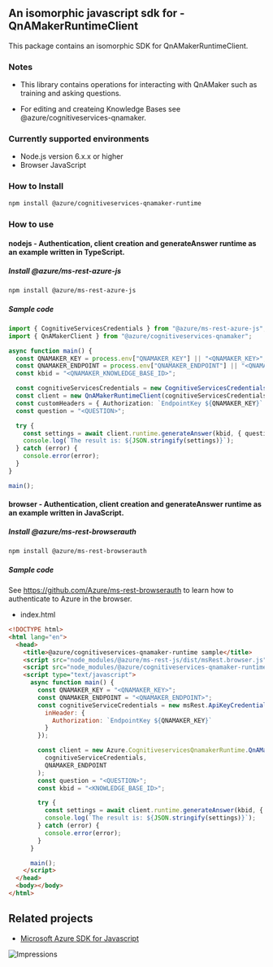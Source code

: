 ## An isomorphic javascript sdk for - QnAMakerRuntimeClient

This package contains an isomorphic SDK for QnAMakerRuntimeClient.

### Notes

- This library contains operations for interacting with QnAMaker such as training and asking questions.

- For editing and createing Knowledge Bases see @azure/cognitiveservices-qnamaker.

### Currently supported environments

- Node.js version 6.x.x or higher
- Browser JavaScript

### How to Install

```bash
npm install @azure/cognitiveservices-qnamaker-runtime
```

### How to use

#### nodejs - Authentication, client creation and generateAnswer runtime as an example written in TypeScript.

##### Install @azure/ms-rest-azure-js

```bash
npm install @azure/ms-rest-azure-js
```

##### Sample code

```typescript
import { CognitiveServicesCredentials } from "@azure/ms-rest-azure-js";
import { QnAMakerClient } from "@azure/cognitiveservices-qnamaker";

async function main() {
  const QNAMAKER_KEY = process.env["QNAMAKER_KEY"] || "<QNAMAKER_KEY>";
  const QNAMAKER_ENDPOINT = process.env["QNAMAKER_ENDPOINT"] || "<QNAMAKER_ENDPOINT>";
  const kbid = "<QNAMAKER_KNOWLEDGE_BASE_ID>";

  const cognitiveServicesCredentials = new CognitiveServicesCredentials(QNAMAKER_KEY);
  const client = new QnAMakerRuntimeClient(cognitiveServicesCredentials, QNMAKER_ENDPOINT);
  const customHeaders = { Authorization: `EndpointKey ${QNAMAKER_KEY}` };
  const question = "<QUESTION>";

  try {
    const settings = await client.runtime.generateAnswer(kbid, { question }, { customHeaders });
    console.log(`The result is: ${JSON.stringify(settings)}`);
  } catch (error) {
    console.error(error);
  }
}

main();
```

#### browser - Authentication, client creation and generateAnswer runtime as an example written in JavaScript.

##### Install @azure/ms-rest-browserauth

```bash
npm install @azure/ms-rest-browserauth
```

##### Sample code

See https://github.com/Azure/ms-rest-browserauth to learn how to authenticate to Azure in the browser.

- index.html

```html
<!DOCTYPE html>
<html lang="en">
  <head>
    <title>@azure/cognitiveservices-qnamaker-runtime sample</title>
    <script src="node_modules/@azure/ms-rest-js/dist/msRest.browser.js"></script>
    <script src="node_modules/@azure/cognitiveservices-qnamaker-runtime/dist/cognitiveservices-qnamaker-runtime.js"></script>
    <script type="text/javascript">
      async function main() {
        const QNAMAKER_KEY = "<QNAMAKER_KEY>";
        const QNAMAKER_ENDPOINT = "<QNAMAKER_ENDPOINT>";
        const cognitiveServiceCredentials = new msRest.ApiKeyCredentials({
          inHeader: {
            Authorization: `EndpointKey ${QNAMAKER_KEY}`
          }
        });

        const client = new Azure.CognitiveservicesQnamakerRuntime.QnAMakerRuntimeClient(
          cognitiveServiceCredentials,
          QNAMAKER_ENDPOINT
        );
        const question = "<QUESTION>";
        const kbid = "<KNOWLEDGE_BASE_ID>";

        try {
          const settings = await client.runtime.generateAnswer(kbid, { question });
          console.log(`The result is: ${JSON.stringify(settings)}`);
        } catch (error) {
          console.error(error);
        }
      }

      main();
    </script>
  </head>
  <body></body>
</html>
```

## Related projects

- [Microsoft Azure SDK for Javascript](https://github.com/Azure/azure-sdk-for-js)

![Impressions](https://azure-sdk-impressions.azurewebsites.net/api/impressions/azure-sdk-for-js/sdk/README.png)
